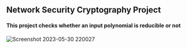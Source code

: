## Network Security Cryptography Project

#### This project checks whether an input polynomial is reducible or not

![Screenshot 2023-05-30 220027](https://github.com/osama-maree/Network_Security_Cryptography_Project/assets/108696087/560170b4-951c-4624-8dc1-410eed19c7a9)
